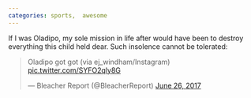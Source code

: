 ```yaml
---
categories: sports,  awesome
---
```


If I was Oladipo, my sole mission in life after would have been to destroy everything this child held dear. Such insolence cannot be tolerated:

<blockquote class="twitter-tweet"><p lang="en" dir="ltr">Oladipo got got  (via ej_windham/Instagram) <a href="https://t.co/SYFO2qly8G">pic.twitter.com/SYFO2qly8G</a></p>&mdash; Bleacher Report (@BleacherReport) <a href="https://twitter.com/BleacherReport/status/879145932264054784?ref_src=twsrc%5Etfw">June 26, 2017</a></blockquote> <script async src="https://platform.twitter.com/widgets.js" charset="utf-8"></script>